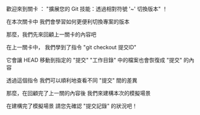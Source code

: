 歡迎來到關卡 ：
"擴展您的 Git 技能：透過相對符號 '~' 切換版本" ！

在本次關卡中
我們會學習如何更便利切換專案的版本

那麼，我們先來回顧上一關卡的內容吧

在上一關卡中，
我們學到了指令 "git checkout 提交ID"

它會讓 HEAD 移動到指定的 "提交"
"工作目錄" 中的檔案也會恢復成 "提交" 的內容

透過這個指令
我們可以順利地查看不同 "提交" 間的差異

那麼，在回顧完了上一關的內容後
我們來建構本次的模擬場景

在建構完了模擬場景
請您先確認 "提交記錄" 的狀況吧！
